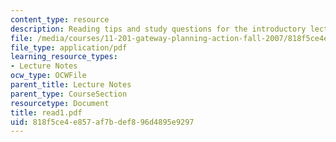 ```yaml
---
content_type: resource
description: Reading tips and study questions for the introductory lecture session.
file: /media/courses/11-201-gateway-planning-action-fall-2007/818f5ce4e857af7bdef896d4895e9297_read1.pdf
file_type: application/pdf
learning_resource_types:
- Lecture Notes
ocw_type: OCWFile
parent_title: Lecture Notes
parent_type: CourseSection
resourcetype: Document
title: read1.pdf
uid: 818f5ce4-e857-af7b-def8-96d4895e9297
---
```

